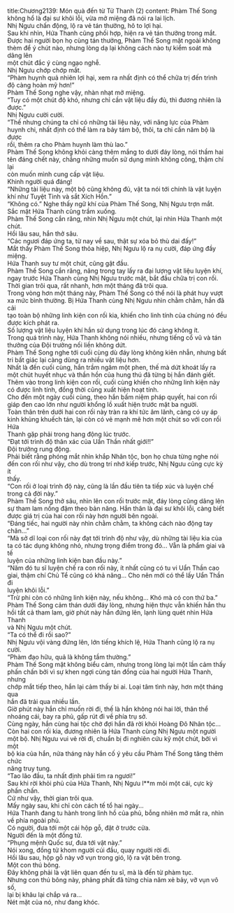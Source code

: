 title:Chương2139: Món quà đến từ Tử Thanh (2)
content:
Phàm Thế Song không hổ là đại sư khôi lỗi, vừa mở miệng đã nói ra lai lịch.<br>Nhị Ngưu chấn động, lộ ra vẻ tán thưởng, hô to lợi hại.<br>Sau khi nhìn, Hứa Thanh cũng phối hợp, hiện ra vẻ tán thưởng trong mắt.<br>Được hai người bọn họ cùng tán thưởng, Phàm Thế Song mặt ngoài không<br>thèm để ý chút nào, nhưng lòng dạ lại không cách nào tự kiểm soát mà dâng lên<br>một chút đắc ý cùng ngạo nghễ.<br>Nhị Ngưu chớp chớp mắt.<br>“Phàm huynh quả nhiên lợi hại, xem ra nhất định có thể chữa trị đến trình<br>độ càng hoàn mỹ hơn!”<br>Phàm Thế Song nghe vậy, nhàn nhạt mở miệng.<br>“Tuy có một chút độ khó, nhưng chỉ cần vật liệu đầy đủ, thì đương nhiên là<br>được.”<br>Nhị Ngưu cười cười.<br>“Thế nhưng chúng ta chỉ có những tài liệu này, với năng lực của Phàm<br>huynh chi, nhất định có thể làm ra bảy tám bộ, thôi, ta chỉ cần năm bộ là được<br>rồi, thêm ra cho Phàm huynh làm thù lao.”<br>Phàm Thế Song không khỏi càng thêm mắng to dưới đáy lòng, nói thầm hai<br>tên đáng chết này, chẳng những muốn sử dụng mình không công, thậm chí lại<br>còn muốn mình cung cấp vật liệu.<br>Khinh người quá đáng!<br>“Những tài liệu này, một bộ cũng không đủ, vật ta nói tới chính là vật luyện<br>khí như Tuyệt Tinh và sắt Xích Hồn.”<br>“Không có.” Nghe thấy ngữ khí của Phàm Thế Song, Nhị Ngưu trợn mắt.<br>Sắc mặt Hứa Thanh cũng trầm xuống.<br>Phàm Thế Song cắn răng, nhìn Nhị Ngưu một chút, lại nhìn Hứa Thanh một<br>chút.<br>Hồi lâu sau, hắn thở sâu.<br>“Các ngươi đáp ứng ta, từ nay về sau, thật sự xóa bỏ thù dai đấy!”<br>Mắt thấy Phàm Thế Song thỏa hiệp, Nhị Ngưu lộ ra nụ cười, đáp ứng đầy<br>miệng.<br>Hứa Thanh suy tư một chút, cũng gật đầu.<br>Phàm Thế Song cắn răng, nâng trong tay lấy ra đại lượng vật liệu luyện khí,<br>ngay trước Hứa Thanh cùng Nhị Ngưu trước mặt, bắt đầu chữa trị con rối.<br>Thời gian trôi qua, rất nhanh, hơn một tháng đã trôi qua.<br>Trong vòng hơn một tháng này, Phàm Thế Song có thể nói là phát huy vượt<br>xa mức bình thường. Bị Hứa Thanh cùng Nhị Ngưu nhìn chằm chằm, hắn đã cải<br>tạo toàn bộ những linh kiện con rối kia, khiến cho linh tính của chúng nó đều<br>được kích phát ra.<br>Số lượng vật liệu luyện khí hắn sử dụng trong lúc đó càng không ít.<br>Trong quá trình này, Hứa Thanh không nói nhiều, nhưng tiếng cổ vũ và tán<br>thưởng của Đội trưởng nối liền không dứt.<br>Phàm Thế Song nghe tới cuối cùng dù đáy lòng không kiên nhẫn, nhưng bất<br>tri bất giác lại càng dùng ra nhiều vật liệu hơn.<br>Nhất là đến cuối cùng, hắn trầm ngâm một phen, thế mà dứt khoát lấy ra<br>một chút huyết nhục và thần hồn của hung thú đã từng bị hắn đánh giết.<br>Thêm vào trong linh kiện con rối, cuối cùng khiến cho những linh kiện này<br>có được linh tính, đồng thời cũng xuất hiện hoạt tính.<br>Cho đến một ngày cuối cùng, theo hắn bấm niệm pháp quyết, hai con rối<br>giáp đen cao lớn như người khổng lồ xuất hiện trước mặt ba người.<br>Toàn thân trên dưới hai con rối này tràn ra khí tức âm lãnh, càng có uy áp<br>kinh khủng khuếch tán, lại còn có vẻ mạnh mẽ hơn một chút so với con rối Hứa<br>Thanh gặp phải trong hang động lúc trước.<br>“Đạt tới trình độ thân xác của Uẩn Thần nhất giới!!”<br>Đội trưởng rung động.<br>Phải biết rằng phóng mắt nhìn khắp Nhân tộc, bọn họ chưa từng nghe nói<br>đến con rối như vậy, cho dù trong trí nhớ kiếp trước, Nhị Ngưu cũng cực kỳ ít<br>thấy.<br>“Con rối ở loại trình độ này, cũng là lần đầu tiên ta tiếp xúc và luyện chế<br>trong cả đời này.”<br>Phàm Thế Song thở sâu, nhìn lên con rối trước mặt, đáy lòng cũng dâng lên<br>sự tham lam nồng đậm theo bản năng. Hắn thân là đại sư khôi lỗi, càng biết<br>được giá trị của hai con rối này hơn người bên ngoài.<br>“Đáng tiếc, hai người này nhìn chằm chằm, ta không cách nào động tay<br>chân...”<br>“Mà sở dĩ loại con rối này đạt tới trình độ như vậy, dù những tài liệu kia của<br>ta có tác dụng không nhỏ, nhưng trọng điểm trong đó... Vẫn là phẩm giai và tế<br>luyện của những linh kiện ban đầu này.”<br>“Năm đó tu sĩ luyện chế ra con rối này, ít nhất cũng có tu vi Uẩn Thần cao<br>giai, thậm chí Chủ Tể cũng có khả năng... Cho nên mới có thể lấy Uẩn Thần đi<br>luyện khôi lỗi.”<br>“Trừ phi còn có những linh kiện này, nếu không... Khó mà có con thứ ba.”<br>Phàm Thế Song cảm thán dưới đáy lòng, nhưng hiện thực vẫn khiến hắn thu<br>hồi tất cả tham lam, giờ phút này hắn đứng lên, lạnh lùng quét nhìn Hứa Thanh<br>và Nhị Ngưu một chút.<br>“Ta có thể đi rồi sao?”<br>Nhị Ngưu vội vàng đứng lên, lớn tiếng khích lệ, Hứa Thanh cũng lộ ra nụ<br>cười.<br>“Phàm đạo hữu, quả là không tầm thường.”<br>Phàm Thế Song mặt không biểu cảm, nhưng trong lòng lại một lần cảm thấy<br>phấn chấn bởi vì sự khen ngợi cùng tán đồng của hai người Hứa Thanh, nhưng<br>chớp mắt tiếp theo, hắn lại cảm thấy bi ai. Loại tâm tình này, hơn một tháng qua<br>hắn đã trải qua nhiều lần.<br>Giờ phút này hắn chỉ muốn rời đi, thế là hắn không nói hai lời, thân thể<br>nhoáng cái, bay ra phủ, gấp rút đi về phía trụ sở.<br>Cùng ngày, hắn cùng hai tộc chờ đợi hắn đã rời khỏi Hoàng Đô Nhân tộc...<br>Còn hai con rối kia, đương nhiên là Hứa Thanh cùng Nhị Ngưu một người<br>một bộ. Nhị Ngưu vui vẻ rời đi, chuẩn bị đi nghiên cứu kỹ một chút, bởi vì một<br>bộ kia của hắn, nửa tháng này hắn cố ý yêu cầu Phàm Thế Song tăng thêm chức<br>năng truy tung.<br>“Tao lão đầu, ta nhất định phải tìm ra ngươi!”<br>Sau khi rời khỏi phủ của Hứa Thanh, Nhị Ngưu l**m môi một cái, cực kỳ<br>phấn chấn.<br>Cứ như vậy, thời gian trôi qua.<br>Mấy ngày sau, khi chỉ còn cách tế tổ hai ngày...<br>Hứa Thanh đang tu hành trong linh hồ của phủ, bỗng nhiên mở mắt ra, nhìn<br>về phía ngoài phủ.<br>Có người, đưa tới một cái hộp gỗ, đặt ở trước cửa.<br>Người đến là một đồng tử.<br>“Phụng mệnh Quốc sư, đưa tới vật này.”<br>Nói xong, đồng tử khom người cúi đầu, quay người rời đi.<br>Hồi lâu sau, hộp gỗ này vỡ vụn trong gió, lộ ra vật bên trong.<br>Một con thú bông.<br>Đây không phải là vật liên quan đến tu sĩ, mà là đến từ phàm tục.<br>Nhưng con thú bông này, phảng phất đã từng chia năm xẻ bảy, vỡ vụn vô số,<br>lại bị khâu lại chắp vá ra…<br>Nét mặt của nó, như đang khóc.